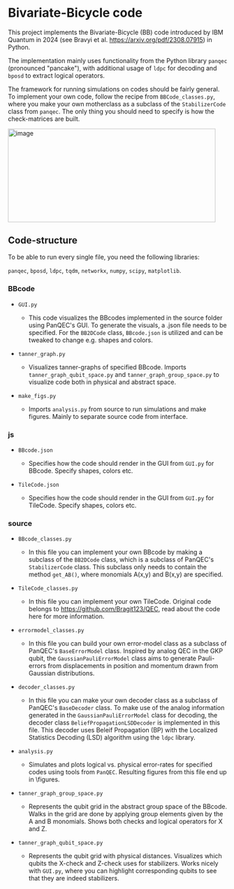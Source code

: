 # Bivariate-Bicycle code
This project implements the Bivariate-Bicycle (BB) code introduced by IBM Quantum in 2024 (see Bravyi et al. https://arxiv.org/pdf/2308.07915) in Python.

The implementation mainly uses functionality from the Python library `panqec` (pronounced "pancake"), with additional usage of `ldpc` for decoding and `bposd` to extract logical operators. 

The framework for running simulations on codes should be fairly general. To implement your own code, follow the recipe from `BBCode_classes.py`, where you make your own motherclass as a subclass of the `StabilizerCode` class from `panqec`. The only thing you should need to specify is how the check-matrices are built. 

<img width="475.2" height="213.6" alt="image" src="https://github.com/user-attachments/assets/058833f8-9132-45b1-8462-0bf013b55ce0" />

## **Code-structure**
To be able to run every single file, you need the following libraries:

`panqec`, `bposd`, `ldpc`, `tqdm`, `networkx`, `numpy`, `scipy`, `matplotlib`.

### BBcode
- `GUI.py`
    - This code visualizes the BBcodes implemented in the source folder using PanQEC's GUI. To generate the visuals, a .json file needs to be specified. For the `BB2DCode` class,  `BBcode.json` is utilized and can be tweaked to change e.g. shapes and colors. 

- `tanner_graph.py`
    - Visualizes tanner-graphs of specified BBcode. Imports `tanner_graph_qubit_space.py` and `tanner_graph_group_space.py` to visualize code both in physical and abstract space.

- `make_figs.py`
    - Imports `analysis.py` from source to run simulations and make figures. Mainly to separate source code from interface. 

### js
- `BBcode.json`
    - Specifies how the code should render in the GUI from `GUI.py` for BBcode. Specify shapes, colors etc.

- `TileCode.json`
    - Specifies how the code should render in the GUI from `GUI.py` for TileCode. Specify shapes, colors etc.

### source
- `BBcode_classes.py` 
    - In this file you can implement your own BBcode by making a subclass of the `BB2DCode` class, which is a subclass of PanQEC's `StabilizerCode` class. This subclass only needs to contain the method `get_AB()`, where monomials A(x,y) and B(x,y) are specified.

- `TileCode_classes.py` 
    - In this file you can implement your own TileCode. Original code belongs to https://github.com/Bragit123/QEC, read about the code here for more information. 

- `errormodel_classes.py`
    - In this file you can build your own error-model class as a subclass of PanQEC's `BaseErrorModel` class. Inspired by analog QEC in the GKP qubit, the `GaussianPauliErrorModel` class aims to generate Pauli-errors from displacements in position and momentum drawn from Gaussian distributions. 

- `decoder_classes.py`
    - In this file you can make your own decoder class as a subclass of PanQEC's `BaseDecoder` class. To make use of the analog information generated in the `GaussianPauliErrorModel` class for decoding, the decoder class `BeliefPropagationLSDDecoder` is implemented in this file. This decoder uses Beleif Propagation (BP) with the Localized Statistics Decoding (LSD) algorithm using the `ldpc` library. 

- `analysis.py`
    - Simulates and plots logical vs. physical error-rates for specified codes using tools from `PanQEC`. Resulting figures from this file end up in \figures.

- `tanner_graph_group_space.py`
    - Represents the qubit grid in the abstract group space of the BBcode. Walks in the grid are done by applying group elements given by the A and B monomials. Shows both checks and logical operators for X and Z. 

- `tanner_graph_qubit_space.py`
    - Represents the qubit grid with physical distances. Visualizes which qubits the X-check and Z-check uses for stabilizers. Works nicely with `GUI.py`, where you can highlight corresponding qubits to see that they are indeed stabilizers. 